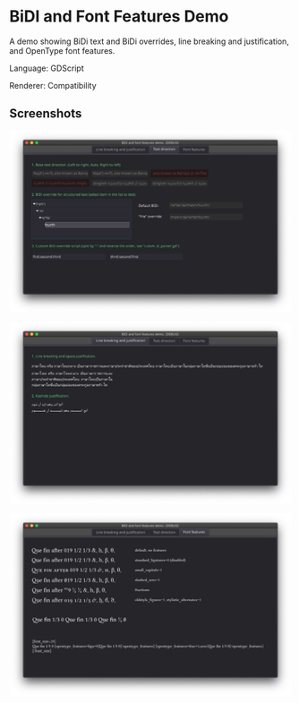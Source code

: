 # BiDI and Font Features Demo

A demo showing BiDi text and BiDi overrides, line breaking and justification, and OpenType font features.

Language: GDScript

Renderer: Compatibility

## Screenshots

![Screenshot](screenshots/bidi.png)

![Screenshot](screenshots/line_break_and_fill.png)

![Screenshot](screenshots/font_features.png)
